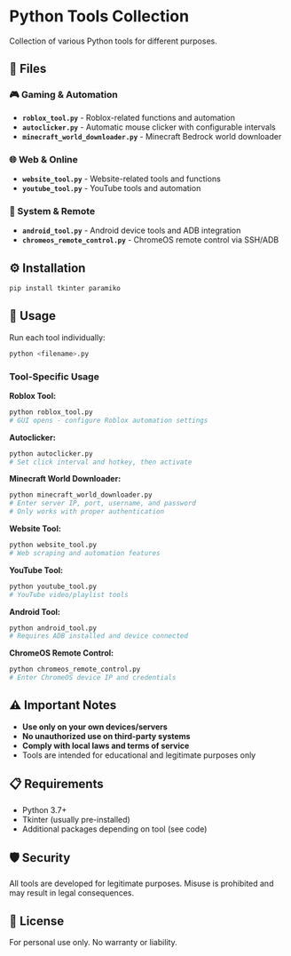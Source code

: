 # Python Tools Collection

Collection of various Python tools for different purposes.

## 📁 Files

### 🎮 Gaming & Automation
- **`roblox_tool.py`** - Roblox-related functions and automation
- **`autoclicker.py`** - Automatic mouse clicker with configurable intervals
- **`minecraft_world_downloader.py`** - Minecraft Bedrock world downloader

### 🌐 Web & Online
- **`website_tool.py`** - Website-related tools and functions
- **`youtube_tool.py`** - YouTube tools and automation

### 📱 System & Remote
- **`android_tool.py`** - Android device tools and ADB integration
- **`chromeos_remote_control.py`** - ChromeOS remote control via SSH/ADB

## ⚙️ Installation

```bash
pip install tkinter paramiko
```

## 🚀 Usage

Run each tool individually:

```bash
python <filename>.py
```

### Tool-Specific Usage

**Roblox Tool:**
```bash
python roblox_tool.py
# GUI opens - configure Roblox automation settings
```

**Autoclicker:**
```bash
python autoclicker.py
# Set click interval and hotkey, then activate
```

**Minecraft World Downloader:**
```bash
python minecraft_world_downloader.py
# Enter server IP, port, username, and password
# Only works with proper authentication
```

**Website Tool:**
```bash
python website_tool.py
# Web scraping and automation features
```

**YouTube Tool:**
```bash
python youtube_tool.py
# YouTube video/playlist tools
```

**Android Tool:**
```bash
python android_tool.py
# Requires ADB installed and device connected
```

**ChromeOS Remote Control:**
```bash
python chromeos_remote_control.py
# Enter ChromeOS device IP and credentials
```

## ⚠️ Important Notes

- **Use only on your own devices/servers**
- **No unauthorized use on third-party systems**
- **Comply with local laws and terms of service**
- Tools are intended for educational and legitimate purposes only

## 📋 Requirements

- Python 3.7+
- Tkinter (usually pre-installed)
- Additional packages depending on tool (see code)

## 🛡️ Security

All tools are developed for legitimate purposes. Misuse is prohibited and may result in legal consequences.

## 📝 License

For personal use only. No warranty or liability.
